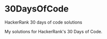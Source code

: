 # 30DaysOfCode
HackerRank 30 days of code solutions

My solutions for HackerRank's 30 Days of Code.
